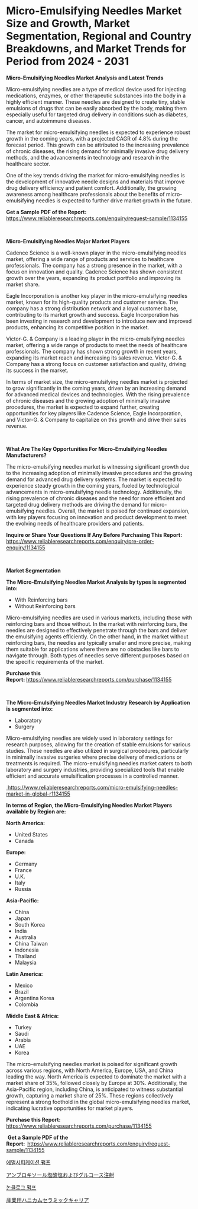 <p><h1>Micro-Emulsifying Needles Market Size and Growth, Market Segmentation, Regional and Country Breakdowns, and Market Trends for Period from 2024 -  2031</h1></p><p><strong>Micro-Emulsifying Needles Market Analysis and Latest Trends</strong></p>
<p><p>Micro-emulsifying needles are a type of medical device used for injecting medications, enzymes, or other therapeutic substances into the body in a highly efficient manner. These needles are designed to create tiny, stable emulsions of drugs that can be easily absorbed by the body, making them especially useful for targeted drug delivery in conditions such as diabetes, cancer, and autoimmune diseases.</p><p>The market for micro-emulsifying needles is expected to experience robust growth in the coming years, with a projected CAGR of 4.8% during the forecast period. This growth can be attributed to the increasing prevalence of chronic diseases, the rising demand for minimally invasive drug delivery methods, and the advancements in technology and research in the healthcare sector.</p><p>One of the key trends driving the market for micro-emulsifying needles is the development of innovative needle designs and materials that improve drug delivery efficiency and patient comfort. Additionally, the growing awareness among healthcare professionals about the benefits of micro-emulsifying needles is expected to further drive market growth in the future.</p></p>
<p><strong>Get a Sample PDF of the Report:&nbsp;</strong> <a href="https://www.reliableresearchreports.com/enquiry/request-sample/1134155">https://www.reliableresearchreports.com/enquiry/request-sample/1134155</a></p>
<p>&nbsp;</p>
<p><strong>Micro-Emulsifying Needles Major Market Players</strong></p>
<p><p>Cadence Science is a well-known player in the micro-emulsifying needles market, offering a wide range of products and services to healthcare professionals. The company has a strong presence in the market, with a focus on innovation and quality. Cadence Science has shown consistent growth over the years, expanding its product portfolio and improving its market share.</p><p>Eagle Incorporation is another key player in the micro-emulsifying needles market, known for its high-quality products and customer service. The company has a strong distribution network and a loyal customer base, contributing to its market growth and success. Eagle Incorporation has been investing in research and development to introduce new and improved products, enhancing its competitive position in the market.</p><p>Victor-G. & Company is a leading player in the micro-emulsifying needles market, offering a wide range of products to meet the needs of healthcare professionals. The company has shown strong growth in recent years, expanding its market reach and increasing its sales revenue. Victor-G. & Company has a strong focus on customer satisfaction and quality, driving its success in the market.</p><p>In terms of market size, the micro-emulsifying needles market is projected to grow significantly in the coming years, driven by an increasing demand for advanced medical devices and technologies. With the rising prevalence of chronic diseases and the growing adoption of minimally invasive procedures, the market is expected to expand further, creating opportunities for key players like Cadence Science, Eagle Incorporation, and Victor-G. & Company to capitalize on this growth and drive their sales revenue.</p></p>
<p>&nbsp;</p>
<p><strong>What Are The Key Opportunities For Micro-Emulsifying Needles Manufacturers?</strong></p>
<p><p>The micro-emulsifying needles market is witnessing significant growth due to the increasing adoption of minimally invasive procedures and the growing demand for advanced drug delivery systems. The market is expected to experience steady growth in the coming years, fueled by technological advancements in micro-emulsifying needle technology. Additionally, the rising prevalence of chronic diseases and the need for more efficient and targeted drug delivery methods are driving the demand for micro-emulsifying needles. Overall, the market is poised for continued expansion, with key players focusing on innovation and product development to meet the evolving needs of healthcare providers and patients.</p></p>
<p><strong>Inquire or Share Your Questions If Any Before Purchasing This Report:</strong> <a href="https://www.reliableresearchreports.com/enquiry/pre-order-enquiry/1134155">https://www.reliableresearchreports.com/enquiry/pre-order-enquiry/1134155</a></p>
<p>&nbsp;</p>
<p><strong>Market Segmentation</strong></p>
<p><strong>The Micro-Emulsifying Needles Market Analysis by types is segmented into:</strong></p>
<p><ul><li>With Reinforcing bars</li><li>Without Reinforcing bars</li></ul></p>
<p><p>Micro-emulsifying needles are used in various markets, including those with reinforcing bars and those without. In the market with reinforcing bars, the needles are designed to effectively penetrate through the bars and deliver the emulsifying agents efficiently. On the other hand, in the market without reinforcing bars, the needles are typically smaller and more precise, making them suitable for applications where there are no obstacles like bars to navigate through. Both types of needles serve different purposes based on the specific requirements of the market.</p></p>
<p><strong>Purchase this Report:&nbsp;</strong><a href="https://www.reliableresearchreports.com/purchase/1134155">https://www.reliableresearchreports.com/purchase/1134155</a></p>
<p>&nbsp;</p>
<p><strong>The Micro-Emulsifying Needles Market Industry Research by Application is segmented into:</strong></p>
<p><ul><li>Laboratory</li><li>Surgery</li></ul></p>
<p><p>Micro-emulsifying needles are widely used in laboratory settings for research purposes, allowing for the creation of stable emulsions for various studies. These needles are also utilized in surgical procedures, particularly in minimally invasive surgeries where precise delivery of medications or treatments is required. The micro-emulsifying needles market caters to both laboratory and surgery industries, providing specialized tools that enable efficient and accurate emulsification processes in a controlled manner.</p></p>
<p><a href="https://www.reliableresearchreports.com/micro-emulsifying-needles-market-in-global-r1134155">&nbsp;https://www.reliableresearchreports.com/micro-emulsifying-needles-market-in-global-r1134155</a></p>
<p><strong>In terms of Region, the Micro-Emulsifying Needles Market Players available by Region are:</strong></p>
<p>
    <p> <strong> North America: </strong>
        <ul>
            <li>United States</li>
            <li>Canada</li>
        </ul>
        </p> 
    <p> <strong> Europe: </strong>
        <ul>
            <li>Germany</li>
            <li>France</li>
            <li>U.K.</li>
            <li>Italy</li>
            <li>Russia</li>
        </ul>
        </p> 
    <p> <strong> Asia-Pacific: </strong>
        <ul>
            <li>China</li>
            <li>Japan</li>
            <li>South Korea</li>
            <li>India</li>
            <li>Australia</li>
            <li>China Taiwan</li>
            <li>Indonesia</li>
            <li>Thailand</li>
            <li>Malaysia</li>
        </ul>
        </p> 
    <p> <strong> Latin America: </strong>
        <ul>
            <li>Mexico</li>
            <li>Brazil</li>
            <li>Argentina Korea</li>
            <li>Colombia</li>
        </ul>
        </p> 
    <p> <strong> Middle East & Africa: </strong>
        <ul>
            <li>Turkey</li>
            <li>Saudi</li>
            <li>Arabia</li>
            <li>UAE</li>
            <li>Korea</li>
        </ul>
    </p>
    </p>
<p><p>The micro-emulsifying needles market is poised for significant growth across various regions, with North America, Europe, USA, and China leading the way. North America is expected to dominate the market with a market share of 35%, followed closely by Europe at 30%. Additionally, the Asia-Pacific region, including China, is anticipated to witness substantial growth, capturing a market share of 25%. These regions collectively represent a strong foothold in the global micro-emulsifying needles market, indicating lucrative opportunities for market players.</p></p>
<p><strong>Purchase this Report: </strong><a href="https://www.reliableresearchreports.com/purchase/1134155">https://www.reliableresearchreports.com/purchase/1134155</a></p>
<p>&nbsp;<strong>Get a Sample PDF of the Report:&nbsp;&nbsp;</strong><a href="https://www.reliableresearchreports.com/enquiry/request-sample/1134155">https://www.reliableresearchreports.com/enquiry/request-sample/1134155</a></p>
<p><strong></strong></p>
<p><p><a href="https://github.com/sammyUltyylrich9067856/Market-Research-Report-List-2/blob/main/610136597596.md">에멀시피케이션 펌프</a></p><p><a href="https://github.com/CarlieShields/Market-Research-Report-List-1/blob/main/5344042104025.md">アンブロキソール塩酸塩およびグルコース注射</a></p><p><a href="https://github.com/ConstantinVon/Market-Research-Report-List-1/blob/main/106417597597.md">논클로그 펌프</a></p><p><a href="https://github.com/one-cool-chick/Market-Research-Report-List-1/blob/main/8482606104024.md">産業用ハニカムセラミックキャリア</a></p></p>